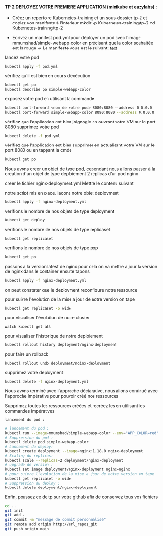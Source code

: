 #### TP 2 DEPLOYEZ VOTRE PREMIERE APPLICATION (minikube et [eazylabs](http://docker.labs.eazytraining.fr/)) :

- Créez un repertoire Kubernetes-training et un sous-dossier tp-2 et copiez vos manifests à l’interieur
    mkdir -p Kubernetes-training/tp-2
    cd Kubernetes-training/tp-2

- Ecrivez un manifest pod.yml pour déployer un pod avec l’image 
  mmumshad/simple-webapp-color  en précisant que la color souhaitée est la rouge
    => Le manifeste vous est le suivant: [text](pod.yml)

lancez votre pod  
```bash
kubectl apply -f pod.yml
```
vérifiez qu’il est bien en cours d’exécution
```bash
kubectl get po
kubectl describe po simple-webapp-color
```
exposez votre pod en utilisant la commande 
```bash
kubectl port-forward <nom de votre pod> 8080:8080 –-address 0.0.0.0
kubectl port-forward simple-webapp-color 8090:8080 --address 0.0.0.0
```
vérifiez que l’application est bien joignagle en ouvrant votre VM sur le port 8080
supprimez votre pod
```bash
kubectl delete -f pod.yml
```
vérifiez que l’application est bien supprimer en actualisant votre VM sur le port 8080 
ou en tappant la cmde
```bash
kubectl get po
```

Nous avons creer un objet de type pod, cependant nous allons passer à la creation d'un objet de type deploiement
2 replicas d’un pod nginx
  
creer le fichier nginx-deployment.yml
Mettre le contenu suivant 


notre script mis en place, lacons notre objet deployment 
```bash
kubectl apply -f nginx-deployment.yml
```
verifions le nombre de nos objets de type deployment
```bash
kubectl get deploy
```
verifions le nombre de nos objets de type replicaset
```bash
kubectl get replicaset
```
verifions le nombre de nos objets de type pop
```bash
kubectl get po
```

passons a la version latest de nginx
pour cela on va mettre a jour la version de nginx dans le container
ensuite tapons
```bash
kubectl apply -f nginx-deployment.yml
```
on peut constater que le deployment reconfigure notre ressource

pour suivre l'evolution de la mise a jour de notre version on tape 
```bash
kubectl get replicaset -o wide
```

pour visualiser l'évolution de notre cluster
```bash
watch kubectl get all
```

pour visualiser l'historique de notre deploiement 
```bash
kubectl rollout history deployment/nginx-deployment
```

pour faire un rollback
```bash
kubectl rollout undo deployment/nginx-deployment
```

supprimez votre deployment
```bash
kubectl delete -f nginx-deployment.yml
```

Nous avons terminé avec l'approche déclarative, nous allons continué avec l'approche impérative pour pouvoir créé nos ressources

Supprimez toutes les ressources créées et recréez les en utilisant 
  les commandes impératives

    lancement du pod :    
       
```bash   
# lancement du pod : 
kubectl run --image=mmumshad/simple-webapp-color --env="APP_COLOR=red" simple-webapp-color
# Suppression du pod :  
kubectl delete pod simple-webapp-color
# Lancement du deploy:  
kubectl create deployment --image=nginx:1.18.0 nginx-deployment
# Scaling du replicas:  
kubectl scale --replicas=2 deployment/nginx-deployment
# upgrade de version :  
kubectl set image deployment/nginx-deployment nginx=nginx
# pour suivre l'evolution de la mise a jour de notre version on tape 
kubectl get replicaset -o wide 
# Suppression du deploy :  
kubectl delete deployment/nginx-deployment
```

Enfin, poussez ce de tp sur votre github afin de conservez tous vos fichiers

```bash  
cd ..
git init
git add . 
git commit -m "message de commit personnalisé"
git remote add origin http://url_repos_git
git push origin main
```